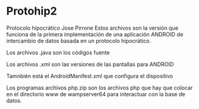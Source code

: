 # Protohip2
Protocolo hipocrático Jose Pirrone
Estos archivos son la versión que funciona de la primera implementación de una aplicación ANDROID 
de intercambio de datos basada en un protocolo hipocrático.

Los archivos .java son los códigos fuente

Los archivos .xml son las versiones de las pantallas para ANDROID

Tamnbién está el AndroidManifest.xml que configura el dispositivo

Los programas archivos php.zip son los archivos php que hay que colocar en el directorio www de wampserver64 
para interactuar con la base de datos.
